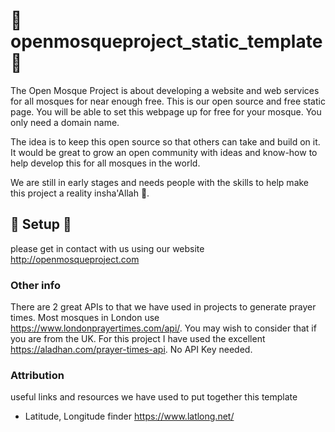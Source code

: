 # 🕋 openmosqueproject_static_template 🕋

The Open Mosque Project is about developing a website and web services for all mosques for near enough free. 
This is our open source and free static page. You will be able to set this webpage up for free for your mosque.
You only need a domain name. 

The idea is to keep this open source so that others can take and build on it. 
It would be great to grow an open community with ideas and know-how to help develop this for all mosques in the world.

We are still in early stages and needs people with the skills to help make this project a reality insha'Allah 🤲.


## 🔧 Setup 🔧

please get in contact with us using our website http://openmosqueproject.com


### Other info
There are 2 great APIs to that we have used in projects to generate prayer times. Most mosques in London use https://www.londonprayertimes.com/api/. You may wish to consider that if you are from the UK.
For this project I have used the excellent https://aladhan.com/prayer-times-api. No API Key needed.

### Attribution
useful links and resources we have used to put together this template
- Latitude, Longitude finder https://www.latlong.net/
